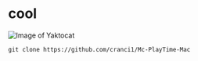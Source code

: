 # cool

![Image of Yaktocat](https://octodex.github.com/images/yaktocat.png)

```
git clone https://github.com/cranci1/Mc-PlayTime-Mac
```
